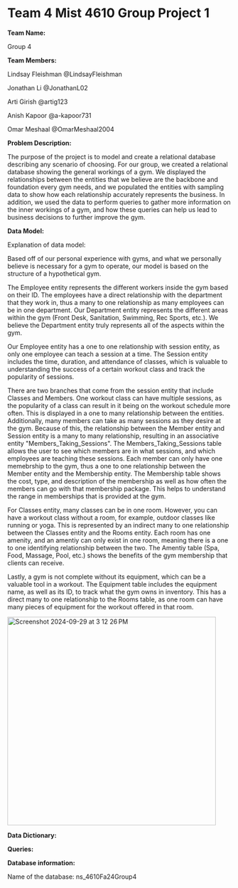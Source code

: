 # Team 4 Mist 4610 Group Project 1

**Team Name:**

Group 4

**Team Members:**

Lindsay Fleishman @LindsayFleishman

Jonathan Li @JonathanL02

Arti Girish @artig123

Anish Kapoor @a-kapoor731

Omar Meshaal @OmarMeshaal2004

**Problem Description:**

The purpose of the project is to model and create a relational database describing any scenario of choosing. For our group, we created a relational database showing the general workings of a gym. We displayed the relationships between the entities that we believe are the backbone and foundation every gym needs, and we populated the entities with sampling data to show how each relationship accurately represents the business. In addition, we used the data to perform queries to gather more information on the inner workings of a gym, and how these queries can help us lead to business decisions to further improve the gym.

**Data Model:**

Explanation of data model:

Based off of our personal experience with gyms, and what we personally believe is necessary for a gym to operate, our model is based on the structure of a hypothetical gym. 

The Employee entity represents the different workers inside the gym based on their ID. The employees have a direct relationship with the department that they work in, thus a many to one relationship as many employees can be in one department. Our Department entity represents the different areas within the gym (Front Desk, Sanitation, Swimming, Rec Sports, etc.). We believe the Department entity truly represents all of the aspects within the gym.

Our Employee entity has a one to one relationship with session entity, as only one employee can teach a session at a time. The Session entity includes the time, duration, and attendance of classes, which is valuable to understanding the success of a certain workout class and track the popularity of sessions. 

There are two branches that come from the session entity that include Classes and Members. One workout class can have multiple sessions, as the popularity of a class can result in it being on the workout schedule more often. This is displayed in a one to many relationship between the entities. Additionally, many members can take as many sessions as they desire at the gym. Because of this, the relationship between the Member entity and Session entity is a many to many relationship, resulting in an associative entity "Members_Taking_Sessions". The Members_Taking_Sessions table allows the user to see which members are in what sessions, and which employees are teaching these sessions. Each member can only have one memebrship to the gym, thus a one to one relationship between the Member entity and the Membership entity. The Membership table shows the cost, type, and description of the membership as well as how often the members can go with that membership package. This helps to understand the range in memberships that is provided at the gym.

For Classes entity, many classes can be in one room. However, you can have a workout class without a room, for example, outdoor classes like running or yoga. This is represented by an indirect many to one relationship between the Classes entity and the Rooms entity. Each room has one amenity, and an amentiy can only exist in one room, meaning there is a one to one identifying relationship between the two. The Amentiy table (Spa, Food, Massage, Pool, etc.) shows the benefits of the gym membership that clients can receive.

Lastly, a gym is not complete without its equipment, which can be a valuable tool in a workout. The Equipment table includes the equipment name, as well as its ID, to track what the gym owns in inventory. This has a direct many to one relationship to the Rooms table, as one room can have many pieces of equipment for the workout offered in that room.


<img width="469" alt="Screenshot 2024-09-29 at 3 12 26 PM" src="https://github.com/user-attachments/assets/2c0c1776-3f40-4a26-a244-166715162740">


**Data Dictionary:**



**Queries:**


**Database information:**

Name of the database: ns_4610Fa24Group4



